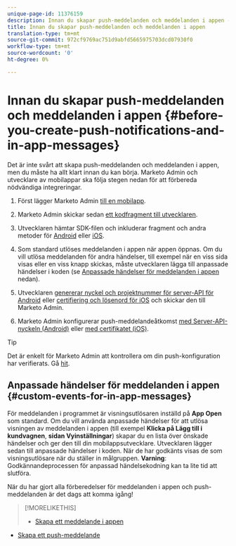 ```yaml
---
unique-page-id: 11376159
description: Innan du skapar push-meddelanden och meddelanden i appen - Marketo Docs - produktdokumentation
title: Innan du skapar push-meddelanden och meddelanden i appen
translation-type: tm+mt
source-git-commit: 972cf9769ac751d9abfd5665975703dcd07930f0
workflow-type: tm+mt
source-wordcount: '0'
ht-degree: 0%

---
```



# Innan du skapar push-meddelanden och meddelanden i appen {#before-you-create-push-notifications-and-in-app-messages}

Det är inte svårt att skapa push-meddelanden och meddelanden i appen, men du måste ha allt klart innan du kan börja. Marketo Admin och utvecklare av mobilappar ska följa stegen nedan för att förbereda nödvändiga integreringar.

1. Först lägger Marketo Admin [till en mobilapp](/help/marketo/product-docs/mobile-marketing/admin/add-a-mobile-app.md).

1. Marketo Admin skickar sedan [ett kodfragment till utvecklaren](/help/marketo/product-docs/mobile-marketing/admin/send-sdk-code-to-a-developer.md).

1. Utvecklaren hämtar SDK-filen och inkluderar fragment och andra metoder för [Android](https://developers.marketo.com/documentation/mobile/installation-instructions-on-android/) eller [iOS](https://developers.marketo.com/documentation/mobile/installation-instructions-on-ios/).

1. Som standard utlöses meddelanden i appen när appen öppnas. Om du vill utlösa meddelanden för andra händelser, till exempel när en viss sida visas eller en viss knapp skickas, måste utvecklaren lägga till anpassade händelser i koden (se [Anpassade händelser för meddelanden i appen](#CustomEvents) nedan).

1. Utvecklaren [genererar nyckel och projektnummer för server-API för Android](https://developers.marketo.com/documentation/mobile/enabling-push-notifications-on-android/) eller [certifiering och lösenord för iOS](https://developers.marketo.com/documentation/mobile/enabling-push-notifications-on-ios/) och skickar den till Marketo Admin.

1. Marketo Admin konfigurerar push-meddelandeåtkomst [med Server-API-nyckeln (Android)](/help/marketo/product-docs/mobile-marketing/admin/configure-mobile-app-android-push-access.md) eller [med certifikatet (iOS)](/help/marketo/product-docs/mobile-marketing/admin/configure-mobile-app-ios-push-access.md).

>[!TIP]
>
>Det är enkelt för Marketo Admin att kontrollera om din push-konfiguration har verifierats. Gå [hit](/help/marketo/product-docs/mobile-marketing/admin/verify-push-configuration.md).

## Anpassade händelser för meddelanden i appen {#custom-events-for-in-app-messages}

För meddelanden i programmet är visningsutlösaren inställd på **App Open** som standard. Om du vill använda anpassade händelser för att utlösa visningen av meddelanden i appen (till exempel **Klicka på Lägg till i kundvagnen**, **sidan Vyinställningar**) skapar du en lista över önskade händelser och ger den till din mobilappsutvecklare. Utvecklaren lägger sedan till anpassade händelser i koden. När de har godkänts visas de som visningsutlösare när du ställer in målgruppen. **Varning**: Godkännandeprocessen för anpassad händelsekodning kan ta lite tid att slutföra.

När du har gjort alla förberedelser för meddelanden i appen och push-meddelanden är det dags att komma igång!

>[!MORELIKETHIS]
>
>* [Skapa ett meddelande i appen](/help/marketo/product-docs/mobile-marketing/in-app-messages/creating-in-app-messages/create-an-in-app-message.md)
   >
   >
* [Skapa ett push-meddelande](/help/marketo/product-docs/mobile-marketing/push-notifications/create-a-push-notification.md)

